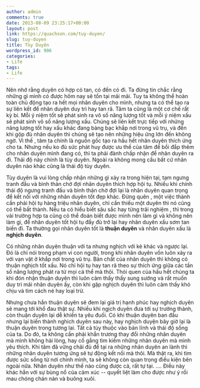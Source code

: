```yaml
---
author: admin
comments: true
date: 2013-08-09 23:25:17+00:00
layout: post
link: https://quachson.com/tuy-duyen/
slug: tuy-duyen
title: Tùy Duyên
wordpress_id: 906
categories:
- Life
tags:
- Life
---
```


Nên nhớ rằng duyên có hợp có tan, có đến có đi. Ta đừng tin chắc rằng những gì mình có được hôm nay sẽ tồn tại mãi mãi. Tuy ta không thể hoàn toàn chủ động tạo ra hết mọi nhân duyên cho mình, nhưng ta có thể tạo ra sự liên kết để nhân duyên duy trì hay tan rã. Tâm ta cũng là một cơ chế rất kỳ bí. Mỗi ý niệm tốt sẽ phát sinh ra vô số năng lượng tốt và mỗi ý niệm xấu sẽ phát sinh vô số năng lượng xấu. Chúng sẽ liên kết trực tiếp với nhứng năng lượng tốt hay xấu khác đang bàng bạc khắp nơi trong vũ trụ, và đến khi gộp đủ nhân duyên thì chúng sẽ tạo nên những hiệu ứng lớn đến không ngờ. Vì thế , tâm ta chính là nguồn gốc tạo ra hầu hết nhân duyên thích ứng cho ta. Nhưng nếu ko đủ sức phát huy được ưu thế của tâm để bồi đắp thêm cho nhân duyên mình đang có, thì ta phải đành chấp nhận để nhân duyên ra đi. Thái độ này chính là tùy duyên. Ngoài ra không mong cầu bất cứ nhân duyên nào khác cũng là thái độ tùy duyên.

Tùy duyên là vui lòng chấp nhận những gì xảy ra trong hiện tại, tạm ngưng tranh đầu và bình thản chờ đợi nhân duyên thích hợp hội tụ. Nhiều khi chính thái độ ngưng tranh đấu và bình thản chờ đợi lại là nhân duyên quan trọng để kết nối với những nhân duyên tốt đẹp khác. Đừng quên , một việc thành cần phải hội tụ hàng triệu nhân duyên, chỉ cần thiếu một duyên thì nó cũng có thể bất thành. Nếu ta có hiểu biết sâu sắc hay từng trãi nghiệm , thì trong vài trường hợp ta cũng có thể đoán biết được mình nên làm gì và không nên làm gì, để nhân duyên tốt hội tụ đầy đủ trở lại hay nhân duyên xấu sơm tan biến đi. Ta thường gọi nhân duyên tốt là **thuận duyên** và nhân duyên xấu là **nghịch duyên**.

Có những nhân duyên thuận với ta nhưng nghịch với kẻ khác và ngược lại. Đó là chỉ nói trong phạm vi con người, trong khi nhân duyên vốn luôn xảy ra với vạn vật ở khắp nơi trong vũ trụ. Bản chất của nhân duyên thì không có thuận nghịch tốt xấu. Nó chỉ hội tụ hay tan rã theo sự thích ứng giữa các tần số năng lượng phát ra từ mọi cá thể mà thôi. Thói quen của hầu hết chúng ta khi đón nhận thuận duyên thì luôn cảm thấy thấy sung sướng và rất muốn duy trì mãi nhân duyên ấy, còn khi gặp nghịch duyên thì luôn cảm thấy khó chịu và tìm cách né hay loại trừ.

Nhưng chưa hẳn thuận duyên sẽ đem lại giá trị hạnh phúc hay nghịch duyên sẽ mang tới khổ đau thật sự. Nhiều khi ngịch duyên đưa tới sự trưởng thành, còn thuận duyên lại dễ khiến ta yêu đuối. Có khi thuận duyên ban đầu nhưng lại biến thành nghich duyên sau này, hay nghịch duyện bây giờ lại là thuận duyên trong tương lai. Tất cả tùy thuộc vào bản lĩnh và thái độ sống của ta. Do đó, ta không cần phải khẩn trương thay đổi những nhân duyên mà mình không hài lòng, hay cố gắng tìm kiếm những nhân duyên mà mình yêu thích. Khi tâm đã vững chãi đủ để tại ra những nhân duyên an lành thì những nhân duyên tương ứng sẽ tự động kết nối mà thôi. Mà thật ra, khi tìm được sức sống từ nơi chính mình, ta sẽ không còn quan trọng điều kiện bên ngoài nữa. Nhân duyên như thế nào cũng được cả, rất tự tại. .... Điều này khác hẳn với sự bùng nổ của cảm xúc -- quyết liệt làm cho được như ý rồi mau chóng chán nản và buông xuôi.
